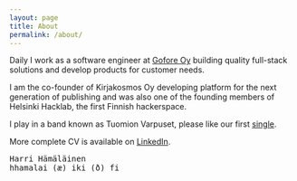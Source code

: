 ```yaml
---
layout: page
title: About
permalink: /about/
---
```

Daily I work as a software engineer at [Gofore Oy][gofore] building quality full-stack solutions
and develop products for customer needs.

I am the co-founder of Kirjakosmos Oy developing platform for the next generation of publishing and
was also one of the founding members of Helsinki Hacklab, the first Finnish hackerspace.

I play in a band known as Tuomion Varpuset, please like our first [single][varpuset].

More complete CV is available on [LinkedIn][linkedin].


<pre>
Harri Hämäläinen
hhamalai (æ) iki (ð) fi
</pre>

[varpuset]: https://soundcloud.com/tuomionvarpuset
[linkedin]: https://fi.linkedin.com/in/hhamalai
[gofore]: https://gofore.com/
